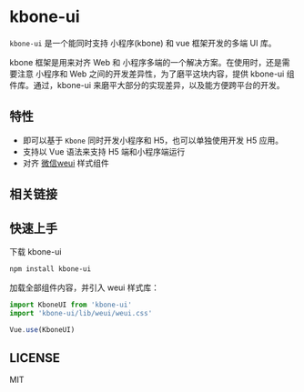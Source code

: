 # kbone-ui

`kbone-ui` 是一个能同时支持 小程序(kbone) 和 vue 框架开发的多端 UI 库。


kbone 框架是用来对齐 Web 和 小程序多端的一个解决方案。在使用时，还是需要注意 小程序和 Web 之间的开发差异性，为了磨平这块内容，提供 kbone-ui 组件库。通过，kbone-ui 来磨平大部分的实现差异，以及能方便跨平台的开发。

## 特性

* 即可以基于 `Kbone` 同时开发小程序和 H5，也可以单独使用开发 H5 应用。
* 支持以 Vue 语法来支持 H5 端和小程序端运行
* 对齐 [微信weui](https://weui.io) 样式组件


## 相关链接


## 快速上手

下载 kbone-ui

```sh
npm install kbone-ui  
```

加载全部组件内容，并引入 weui 样式库：

```js
import KboneUI from 'kbone-ui'
import 'kbone-ui/lib/weui/weui.css'

Vue.use(KboneUI)
```


## LICENSE

MIT